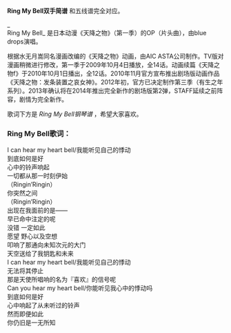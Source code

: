 

**Ring My Bell双手简谱** 和五线谱完全对应。

_  
Ring My Bell_ 是日本动漫《天降之物》（第一季）的OP（片头曲），由blue drops演唱。

  
根据水无月嵩同名漫画改编的《天降之物》动画，由AIC
ASTA公司制作。TV版对漫画稍微进行修改，第一季于2009年10月4日播放，全14话。动画续篇《天降之物f》于2010年10月1日播出，全12话。2010年11月官方宣布推出剧场版动画作品《天降之物：发条装置之哀女神》。2012年初，官方已决定制作第三季（有生之年系列）。2013年确认将在2014年推出完全新作的剧场版第2弹，STAFF延续之前阵容，剧情为完全新作。

  
歌词下方是 _Ring My Bell钢琴谱_ ，希望大家喜欢。

### Ring My Bell歌词：

I can hear my heart bell/我能听见自己的悸动  
到底如何是好  
心中的铃声响起  
一切都从那一时刻伊始  
（Ringin’Ringin）  
你突然之间  
（Ringin’Ringin）  
出现在我面前的是——  
早已命中注定的呢  
没错 一定如此  
愿望 野心以及空想  
叩响了那通向未知次元的大门  
天空送给了我钥匙和未来  
I can hear my heart bell/我能听见自己的悸动  
无法将其停止  
那是天使所唱响的名为『喜欢』的信号呢  
Can you hear my heart bell/你能听见我心中的悸动吗  
到底如何是好  
心中响起了从未听过的铃声  
然而即便如此  
你仍旧是一无所知

